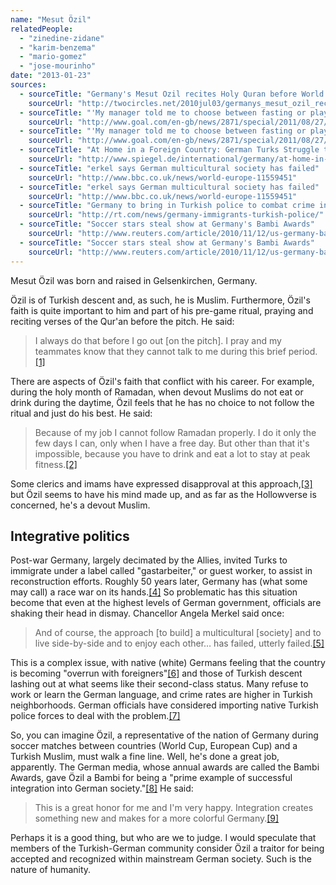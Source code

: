 ```yaml
---
name: "Mesut Özil"
relatedPeople:
  - "zinedine-zidane"
  - "karim-benzema"
  - "mario-gomez"
  - "jose-mourinho"
date: "2013-01-23"
sources:
  - sourceTitle: "Germany's Mesut Ozil recites Holy Quran before World Cup matches"
    sourceUrl: "http://twocircles.net/2010jul03/germanys_mesut_ozil_recites_holy_quran_world_cup_matches.html"
  - sourceTitle: "'My manager told me to choose between fasting or playing – I chose to fast' – how Muslim footballers including Mesut Ozil and Amr Zaki approach Ramadan"
    sourceUrl: "http://www.goal.com/en-gb/news/2871/special/2011/08/27/2637353/my-manager-told-me-to-choose-between-fasting-or-playing-i"
  - sourceTitle: "'My manager told me to choose between fasting or playing – I chose to fast' – how Muslim footballers including Mesut Ozil and Amr Zaki approach Ramadan"
    sourceUrl: "http://www.goal.com/en-gb/news/2871/special/2011/08/27/2637353/my-manager-told-me-to-choose-between-fasting-or-playing-i"
  - sourceTitle: "At Home in a Foreign Country: German Turks Struggle to Find Their Identity"
    sourceUrl: "http://www.spiegel.de/international/germany/at-home-in-a-foreign-country-german-turks-struggle-to-find-their-identity-a-795299.html"
  - sourceTitle: "erkel says German multicultural society has failed"
    sourceUrl: "http://www.bbc.co.uk/news/world-europe-11559451"
  - sourceTitle: "erkel says German multicultural society has failed"
    sourceUrl: "http://www.bbc.co.uk/news/world-europe-11559451"
  - sourceTitle: "Germany to bring in Turkish police to combat crime in ethnic communities"
    sourceUrl: "http://rt.com/news/germany-immigrants-turkish-police/"
  - sourceTitle: "Soccer stars steal show at Germany's Bambi Awards"
    sourceUrl: "http://www.reuters.com/article/2010/11/12/us-germany-bambi-awards-idUSTRE6AB38U20101112"
  - sourceTitle: "Soccer stars steal show at Germany's Bambi Awards"
    sourceUrl: "http://www.reuters.com/article/2010/11/12/us-germany-bambi-awards-idUSTRE6AB38U20101112"
---
```


Mesut Özil was born and raised in Gelsenkirchen, Germany.

Özil is of Turkish descent and, as such, he is Muslim. Furthermore, Özil's faith is quite important to him and part of his pre-game ritual, praying and reciting verses of the Qur'an before the pitch. He said:

>I always do that before I go out [on the pitch]. I pray and my teammates know that they cannot talk to me during this brief period.<a class="source-citation" href="http://twocircles.net/2010jul03/germanys_mesut_ozil_recites_holy_quran_world_cup_matches.html" title="Germany&apos;s Mesut Ozil recites Holy Quran before World Cup matches">[1]</a>

There are aspects of Özil's faith that conflict with his career. For example, during the holy month of Ramadan, when devout Muslims do not eat or drink during the daytime, Özil feels that he has no choice to not follow the ritual and just do his best. He said:

>Because of my job I cannot follow Ramadan properly. I do it only the few days I can, only when I have a free day. But other than that it's impossible, because you have to drink and eat a lot to stay at peak fitness.<a class="source-citation" href="http://www.goal.com/en-gb/news/2871/special/2011/08/27/2637353/my-manager-told-me-to-choose-between-fasting-or-playing-i" title="&apos;My manager told me to choose between fasting or playing – I chose to fast&apos; – how Muslim footballers including Mesut Ozil and Amr Zaki approach Ramadan">[2]</a>

Some clerics and imams have expressed disapproval at this approach,<a class="source-citation" href="http://www.goal.com/en-gb/news/2871/special/2011/08/27/2637353/my-manager-told-me-to-choose-between-fasting-or-playing-i" title="&apos;My manager told me to choose between fasting or playing – I chose to fast&apos; – how Muslim footballers including Mesut Ozil and Amr Zaki approach Ramadan">[3]</a> but Özil seems to have his mind made up, and as far as the Hollowverse is concerned, he's a devout Muslim.


## Integrative politics

Post-war Germany, largely decimated by the Allies, invited Turks to immigrate under a label called "gastarbeiter," or guest worker, to assist in reconstruction efforts. Roughly 50 years later, Germany has (what some may call) a race war on its hands.<a class="source-citation" href="http://www.spiegel.de/international/germany/at-home-in-a-foreign-country-german-turks-struggle-to-find-their-identity-a-795299.html" title="At Home in a Foreign Country: German Turks Struggle to Find Their Identity">[4]</a> So problematic has this situation become that even at the highest levels of German government, officials are shaking their head in dismay. Chancellor Angela Merkel said once:

>And of course, the approach [to build] a multicultural [society] and to live side-by-side and to enjoy each other… has failed, utterly failed.<a class="source-citation" href="http://www.bbc.co.uk/news/world-europe-11559451" title="erkel says German multicultural society has failed">[5]</a>

This is a complex issue, with native (white) Germans feeling that the country is becoming "overrun with foreigners"<a class="source-citation" href="http://www.bbc.co.uk/news/world-europe-11559451" title="erkel says German multicultural society has failed">[6]</a> and those of Turkish descent lashing out at what seems like their second-class status. Many refuse to work or learn the German language, and crime rates are higher in Turkish neighborhoods. German officials have considered importing native Turkish police forces to deal with the problem.<a class="source-citation" href="http://rt.com/news/germany-immigrants-turkish-police/" title="Germany to bring in Turkish police to combat crime in ethnic communities">[7]</a>

So, you can imagine Özil, a representative of the nation of Germany during soccer matches between countries (World Cup, European Cup) and a Turkish Muslim, must walk a fine line. Well, he's done a great job, apparently. The German media, whose annual awards are called the Bambi Awards, gave Özil a Bambi for being a "prime example of successful integration into German society."<a class="source-citation" href="http://www.reuters.com/article/2010/11/12/us-germany-bambi-awards-idUSTRE6AB38U20101112" title="Soccer stars steal show at Germany&apos;s Bambi Awards">[8]</a> He said:

>This is a great honor for me and I'm very happy. Integration creates something new and makes for a more colorful Germany.<a class="source-citation" href="http://www.reuters.com/article/2010/11/12/us-germany-bambi-awards-idUSTRE6AB38U20101112" title="Soccer stars steal show at Germany&apos;s Bambi Awards">[9]</a>

Perhaps it is a good thing, but who are we to judge. I would speculate that members of the Turkish-German community consider Özil a traitor for being accepted and recognized within mainstream German society. Such is the nature of humanity.